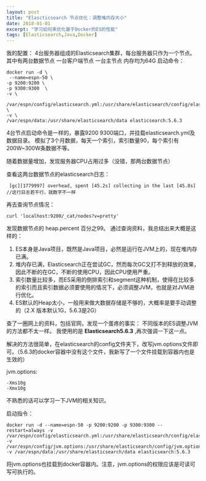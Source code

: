 ```yaml
---
layout: post
title: "Elascticsearch 节点优化：调整堆内存大小"
date: 2018-01-01
excerpt: "学习如何来优化基于Docker的ES的性能"
tags: [Elasticsearch,Java,Docker]
---
```


我的配置：
4台服务器组成的Elasticsearch集群，每台服务器只作为一个节点。
其中有两台数据节点
一台客户端节点
一台主节点
内存均为64G
启动命令：
```
docker run -d \
 --name=espn-50 \
-p 9200:9200 \ 
-p 9300:9300  \
-v \
 /var/espn/config/elasticsearch.yml:/usr/share/elasticsearch/config/elasticsearch.yml \ 
-v \
/var/espn/data:/usr/share/elasticsearch/data elasticsearch:5.6.3
```
4台节点启动命令是一样的，暴露9200 9300端口，并挂载elasticsearch.yml及数据目录。
模拟了3个月数据，每天一个索引，索引数量90，每个索引有200W~300W条数据不等。

随着数据量增加，发现服务器CPU占用过多（没错，那两台数据节点）

查看这两台数据节点的elasticsearch日志：
```
 [gc][1779997] overhead, spent [45.2s] collecting in the last [45.8s] //这行日志若干行，就数字不一样
```

再去查询节点情况：
```
curl 'localhost:9200/_cat/nodes?v=pretty'
```
发现数据节点的 heap.percent 百分之99。
通过查询资料，我总结出来大概是这样的：

1. ES本身是Java项目，既然是Java项目，必然是运行在JVM上的，现在堆内存已满。
2. 堆内存已满，Elasticsearch正在尝试GC，然而每次GC又打不到释放的效果，因此不断的在GC，不断的使用CPU，因此CPU使用严重。
3. 索引数量比较多，而ES采用的倒排索引和segment这种机制，使得在比较多的索引而且索引数据必须要使用的情况下，必须调整JVM，也就是对JVM进行优化。
4. ES默认的Heap太小，一般用来做大数据存储是不够的，大概率是要手动调整的（2.X 版本默认1G，5.6.3是2G）

查了一圈网上的资料，包括官网，发现一个蛋疼的事实：
不同版本的ES调整JVM的方法都不太一样。
我使用的是 **Elasticsearch5.6.3**   ,再次强调一下这一点。

解决的方法很简单，在elasticsearch的config文件夹下，改写jvm.options文件即可。（5.6.3的docker容器中没有这个文件，我新写了一个文件挂载到容器内也是生效的）


jvm.options:
```
-Xms10g
-Xmx10g
```
不熟悉的话可以学习一下JVM的相关知识。

启动指令：
```
docker run -d --name=espn-50 -p 9200:9200 -p 9300:9300 --restart=always -v /var/espn/config/elasticsearch.yml:/usr/share/elasticsearch/config/elasticsearch.yml -v  /var/espn/config/jvm.options:/usr/share/elasticsearch/config/jvm.options -v /var/espn/data:/usr/share/elasticsearch/data elasticsearch:5.6.3
```
将jvm.options也挂载到docker容器内。注意，jvm.options的权限应该是可读可写可执行的。